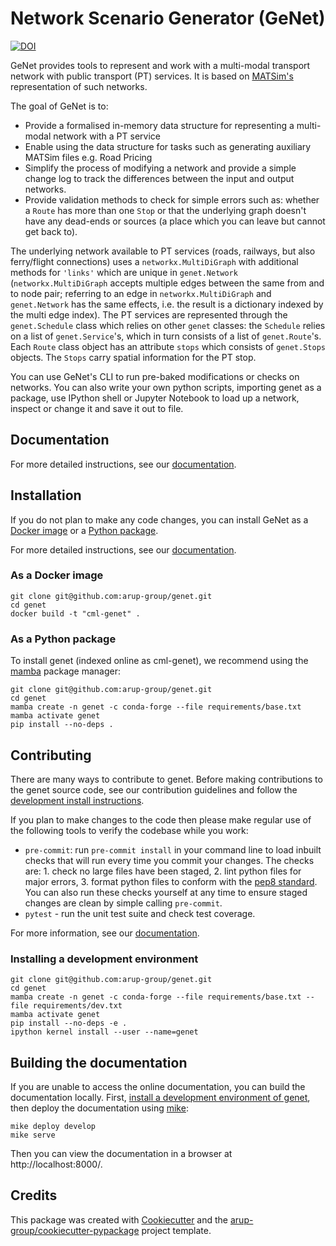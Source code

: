 <!--- --8<-- [start:docs] -->
# Network Scenario Generator (GeNet)

[![DOI](https://zenodo.org/badge/265256468.svg)](https://zenodo.org/badge/latestdoi/265256468)

GeNet provides tools to represent and work with a multi-modal transport network with public transport (PT)
services. It is based on [MATSim's](https://www.matsim.org/) representation of such networks.

The goal of GeNet is to:

- Provide a formalised in-memory data structure for representing a multi-modal network with a PT service
- Enable using the data structure for tasks such as generating auxiliary MATSim files e.g. Road Pricing
- Simplify the process of modifying a network and provide a simple change log to track the differences between the input
and output networks.
- Provide validation methods to check for simple errors such as: whether a `Route` has more than one `Stop` or that the
underlying graph doesn't have any dead-ends or sources (a place which you can leave but cannot get back to).

The underlying
network available to PT services (roads, railways, but also ferry/flight connections) uses a `networkx.MultiDiGraph`
with additional methods for `'links'` which are unique in `genet.Network` (`networkx.MultiDiGraph` accepts multiple
edges between the same from and to node pair; referring to an edge in `networkx.MultiDiGraph` and `genet.Network`
has the same effects, i.e. the result is a dictionary indexed by the multi edge index). The PT services are
represented through the `genet.Schedule` class which relies on other `genet`
classes: the `Schedule` relies on a list of `genet.Service`'s, which in turn consists of a list of `genet.Route`'s.
Each `Route` class object has an attribute `stops` which consists of `genet.Stops` objects. The `Stops` carry spatial
information for the PT stop.

You can use GeNet's CLI to run pre-baked modifications or checks on networks.
You can also write your own python scripts, importing genet as a package, use IPython shell or Jupyter Notebook to load up a network, inspect or change it and save it out to file.

<!--- --8<-- [end:docs] -->

## Documentation

For more detailed instructions, see our [documentation](https://arup-group.github.io/genet/latest).

## Installation

If you do not plan to make any code changes, you can install GeNet as a [Docker image](#as-a-docker-image) or a [Python package](#as-a-python-package).

For more detailed instructions, see our [documentation](https://arup-group.github.io/genet/latest/installation/).

### As a Docker image

<!--- --8<-- [start:docs-install-docker] -->
```shell
git clone git@github.com:arup-group/genet.git
cd genet
docker build -t "cml-genet" .
```
<!--- --8<-- [end:docs-install-docker] -->

### As a Python package

To install genet (indexed online as cml-genet), we recommend using the [mamba](https://mamba.readthedocs.io/en/latest/index.html) package manager:

<!--- --8<-- [start:docs-install-user] -->
``` shell
git clone git@github.com:arup-group/genet.git
cd genet
mamba create -n genet -c conda-forge --file requirements/base.txt
mamba activate genet
pip install --no-deps .
```
<!--- --8<-- [end:docs-install-user] -->

## Contributing

There are many ways to contribute to genet.
Before making contributions to the genet source code, see our contribution guidelines and follow the [development install instructions](#installing-a-development-environment).

If you plan to make changes to the code then please make regular use of the following tools to verify the codebase while you work:

- `pre-commit`: run `pre-commit install` in your command line to load inbuilt checks that will run every time you commit your changes.
The checks are: 1. check no large files have been staged, 2. lint python files for major errors, 3. format python files to conform with the [pep8 standard](https://peps.python.org/pep-0008/).
You can also run these checks yourself at any time to ensure staged changes are clean by simple calling `pre-commit`.
- `pytest` - run the unit test suite and check test coverage.

For more information, see our [documentation](https://arup-group.github.io/genet/latest/contributing/).

### Installing a development environment

<!--- --8<-- [start:docs-install-dev] -->
``` shell
git clone git@github.com:arup-group/genet.git
cd genet
mamba create -n genet -c conda-forge --file requirements/base.txt --file requirements/dev.txt
mamba activate genet
pip install --no-deps -e .
ipython kernel install --user --name=genet
```
<!--- --8<-- [end:docs-install-dev] -->

## Building the documentation

If you are unable to access the online documentation, you can build the documentation locally.
First, [install a development environment of genet](#installing-a-development-environment), then deploy the documentation using [mike](https://github.com/jimporter/mike):

```
mike deploy develop
mike serve
```

Then you can view the documentation in a browser at http://localhost:8000/.

## Credits

This package was created with [Cookiecutter](https://github.com/audreyr/cookiecutter) and the [arup-group/cookiecutter-pypackage](https://github.com/arup-group/cookiecutter-pypackage) project template.
